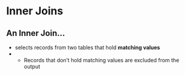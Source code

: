 # Inner Joins

## An Inner Join...
- selects records from two tables that hold **matching values**
 - - Records that don’t hold matching values are excluded from the output
